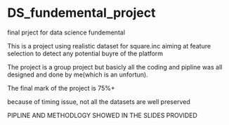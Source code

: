 # DS_fundemental_project

final prject for data science fundemental

This is a project using realistic dataset for square.inc  aiming at feature selection to detect any potential buyre of the 
platform

The project is a group project but basicly all the coding and pipline was all designed and done by me(which is an unfortun).

The final mark of the project is 75%+

because of timing issue, not all the datasets are well preserved

PIPLINE AND METHODLOGY SHOWED IN THE SLIDES PROVIDED
